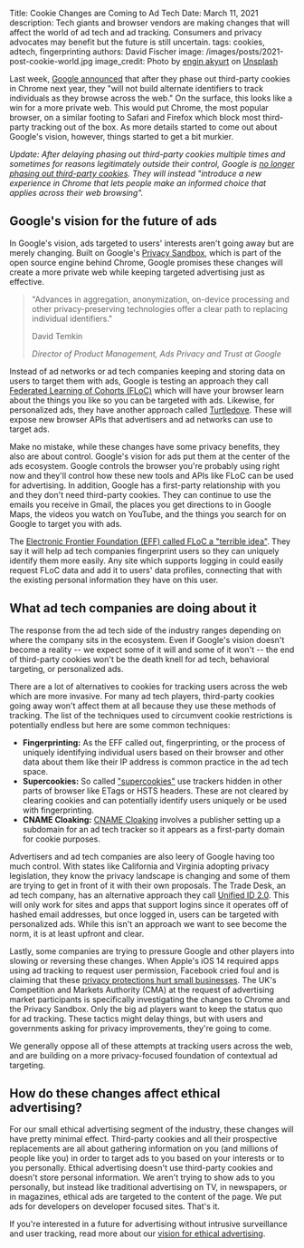 Title: Cookie Changes are Coming to Ad Tech
Date: March 11, 2021
description: Tech giants and browser vendors are making changes that will affect the world of ad tech and ad tracking. Consumers and privacy advocates may benefit but the future is still uncertain.
tags: cookies, adtech, fingerprinting
authors: David Fischer
image: /images/posts/2021-post-cookie-world.jpg
image_credit: <span>Photo by <a href="https://unsplash.com/@enginakyurt?utm_source=unsplash&amp;utm_medium=referral&amp;utm_content=creditCopyText">engin akyurt</a> on <a href="https://unsplash.com/photos/WxUNinQmGy4?utm_source=unsplash&amp;utm_medium=referral&amp;utm_content=creditCopyText">Unsplash</a></span>


Last week, [Google announced](https://www.blog.google/products/ads-commerce/a-more-privacy-first-web/)
that after they phase out third-party cookies in Chrome next year,
they "will not build alternate identifiers to track individuals as they browse across the web."
On the surface, this looks like a win for a more private web.
This would put Chrome, the most popular browser, on a similar footing to Safari and Firefox
which block most third-party tracking out of the box.
As more details started to come out about Google's vision, however,
things started to get a bit murkier.

*Update: After delaying phasing out third-party cookies multiple times and sometimes for reasons legitimately outside their control, Google is [no longer phasing out third-party cookies](https://privacysandbox.com/news/privacy-sandbox-update/). They will instead "introduce a new experience in Chrome that lets people make an informed choice that applies across their web browsing".*


## Google's vision for the future of ads

In Google's vision, ads targeted to users' interests aren't going away but are merely changing.
Built on Google's [Privacy Sandbox](https://www.chromium.org/Home/chromium-privacy/privacy-sandbox),
which is part of the open source engine behind Chrome,
Google promises these changes will create a more private web
while keeping targeted advertising just as effective.

> "Advances in aggregation, anonymization, on-device processing and other privacy-preserving technologies offer a clear path to replacing individual identifiers."
>
> David Temkin
>
> *Director of Product Management, Ads Privacy and Trust at Google*

Instead of ad networks or ad tech companies keeping and storing data on users to target them with ads,
Google is testing an approach they call [Federated Learning of Cohorts (FLoC)](https://github.com/WICG/floc)
which will have your browser learn about the things you like so you can be targeted with ads.
Likewise, for personalized ads, they have another approach called [Turtledove](https://github.com/WICG/turtledove).
These will expose new browser APIs that advertisers and ad networks can use to target ads.

Make no mistake,
while these changes have some privacy benefits, they also are about control.
Google's vision for ads put them at the center of the ads ecosystem.
Google controls the browser you're probably using right now
and they'll control how these new tools and APIs like FLoC can be used for advertising.
In addition, Google has a first-party relationship with you and they don't need third-party cookies.
They can continue to use the emails you receive in Gmail,
the places you get directions to in Google Maps, the videos you watch on YouTube,
and the things you search for on Google to target you with ads.

The [Electronic Frontier Foundation (EFF) called FLoC a "terrible idea"](https://www.eff.org/deeplinks/2021/03/googles-floc-terrible-idea).
They say it will help ad tech companies fingerprint users
so they can uniquely identify them more easily.
Any site which supports logging in could easily request FLoC data and add it to users' data profiles,
connecting that with the existing personal information they have on this user.


## What ad tech companies are doing about it

The response from the ad tech side of the industry ranges
depending on where the company sits in the ecosystem.
Even if Google's vision doesn't become a reality
-- we expect some of it will and some of it won't --
the end of third-party cookies won't be the death knell for ad tech,
behavioral targeting, or personalized ads.

There are a lot of alternatives to cookies for tracking users across the web which are more invasive.
For many ad tech players, third-party cookies going away won't affect them at all because they use these methods of tracking.
The list of the techniques used to circumvent cookie restrictions
is potentially endless but here are some common techniques:

* **Fingerprinting:** As the EFF called out, fingerprinting,
  or the process of uniquely identifying individual users based on their browser
  and other data about them like their IP address is common practice in the ad tech space.
* **Supercookies:** So called ["supercookies"](https://blog.mozilla.org/security/2021/01/26/supercookie-protections/)
  use trackers hidden in other parts of browser like ETags or HSTS headers.
  These are not cleared by clearing cookies and can potentially identify users uniquely or be used with fingerprinting.
* **CNAME Cloaking:** [CNAME Cloaking](https://webkit.org/blog/11338/cname-cloaking-and-bounce-tracking-defense/)
  involves a publisher setting up a subdomain for an ad tech tracker so it appears as a first-party domain for cookie purposes.

Advertisers and ad tech companies are also leery of Google having too much control.
With states like California and Virginia adopting privacy legislation,
they know the privacy landscape is changing and some of them are trying to get in front of it with their own proposals.
The Trade Desk, an ad tech company,
has an alternative approach they call [Unified ID 2.0](https://www.thetradedesk.com/us/about-us/industry-initiatives/unified-id-solution-2-0).
This will only work for sites and apps that support logins
since it operates off of hashed email addresses, but once logged in,
users can be targeted with personalized ads.
While this isn't an approach we want to see become the norm, it is at least upfront and clear.

Lastly, some companies are trying to pressure Google and other players into slowing or reversing these changes.
When Apple's iOS 14 required apps using ad tracking to request user permission,
Facebook cried foul and is claiming that these [privacy protections hurt small businesses](https://www.washingtonpost.com/technology/2020/12/16/facebook-apple-idfa-ios14-small-business/).
The UK's Competition and Markets Authority (CMA) at the request of advertising market participants
is specifically investigating the changes to Chrome and the Privacy Sandbox.
Only the big ad players want to keep the status quo for ad tracking.
These tactics might delay things, but with users and governments asking for privacy improvements, they're going to come.

We generally oppose all of these attempts at tracking users across the web,
and are building on a more privacy-focused foundation of contextual ad targeting.


[comment]: # (Other changes coming to ad tech)
[comment]: # (https://github.com/privacycg/private-click-measurement)



## How do these changes affect ethical advertising?

For our small ethical advertising segment of the industry,
these changes will have pretty minimal effect.
Third-party cookies and all their prospective replacements
are all about gathering information on you (and millions of people like you)
in order to target ads to you based on your interests or to you personally.
Ethical advertising doesn't use third-party cookies
and doesn't store personal information.
We aren't trying to show ads to you personally, but instead
like traditional advertising on TV, in newspapers, or in magazines,
ethical ads are targeted to the content of the page.
We put ads for developers on developer focused sites. That's it.

If you're interested in a future for advertising without intrusive surveillance and user tracking,
read more about our [vision for ethical advertising]({filename}/pages/vision.md).
